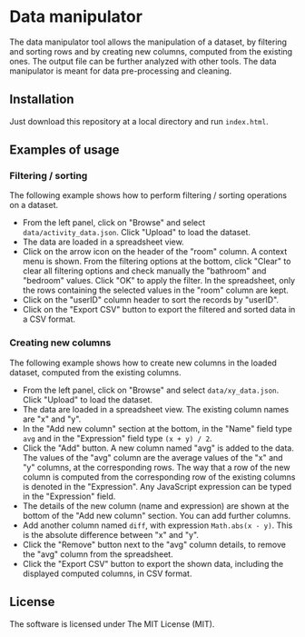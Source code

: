 # Data manipulator

The data manipulator tool allows the manipulation of a dataset, by filtering and sorting rows and by creating new columns, computed from the existing ones. The output file can be further analyzed with other tools. The data manipulator is meant for data pre-processing and cleaning.

## Installation

Just download this repository at a local directory and run `index.html`.

## Examples of usage

### Filtering / sorting

The following example shows how to perform filtering / sorting operations on a dataset.

* From the left panel, click on "Browse" and select `data/activity_data.json`. Click "Upload" to load the dataset.
* The data are loaded in a spreadsheet view.
* Click on the arrow icon on the header of the "room" column. A context menu is shown. From the filtering options at the bottom, click "Clear" to clear all filtering options and check manually the "bathroom" and "bedroom" values. Click "OK" to apply the filter. In the spreadsheet, only the rows containing the selected values in the "room" column are kept.
* Click on the "userID" column header to sort the records by "userID".
* Click on the "Export CSV" button to export the filtered and sorted data in a CSV format.

### Creating new columns

The following example shows how to create new columns in the loaded dataset, computed from the existing columns.

* From the left panel, click on "Browse" and select `data/xy_data.json`. Click "Upload" to load the dataset.
* The data are loaded in a spreadsheet view. The existing column names are "x" and "y".
* In the "Add new column" section at the bottom, in the "Name" field type `avg` and in the "Expression" field type `(x + y) / 2`.
* Click the "Add" button. A new column named "avg" is added to the data. The values of the "avg" column are the average values of the "x" and "y" columns, at the corresponding rows. The way that a row of the new column is computed from the corresponding row of the existing columns is denoted in the "Expression". Any JavaScript expression can be typed in the "Expression" field.
* The details of the new column (name and expression) are shown at the bottom of the "Add new column" section. You can add further columns.
* Add another column named `diff`, with expression `Math.abs(x - y)`. This is the absolute difference between "x" and "y".
* Click the "Remove" button next to the "avg" column details, to remove the "avg" column from the spreadsheet.
* Click the "Export CSV" button to export the shown data, including the displayed computed columns, in CSV format.

## License

The software is licensed under The MIT License (MIT).
